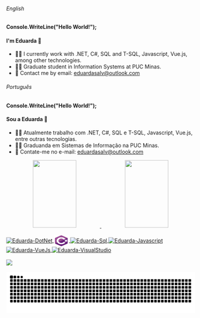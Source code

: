 <h6>English</h6>
<h4>Console.WriteLine("Hello World!");</h4>
<h4>I'm Eduarda 👋</h4>

- 👩‍💻 I currently work with .NET, C#, SQL and T-SQL, Javascript, Vue.js, among other technologies.
- 👩‍🎓 Graduate student in Information Systems at PUC Minas.
- 📧 Contact me by email: eduardasalv@outlook.com

<h6>Português</h6>
<h4>Console.WriteLine("Hello World!");</h4>
<h4>Sou a Eduarda 👋</h4>

- 👩‍💻 Atualmente trabalho com .NET, C#, SQL e T-SQL, Javascript, Vue.js, entre outras tecnologias.
- 👩‍🎓  Graduanda em Sistemas de Informação na PUC Minas.
- 📧 Contate-me no e-mail: eduardasalv@outlook.com

<div align="center">
  <a href="https://github.com/EduardaAlv">
  <img height="180em" width="48%" src="https://github-readme-stats.vercel.app/api?username=EduardaAlv&show_icons=true&theme=dracula&include_all_commits=true&count_private=true"/>
  <img height="180em" width="48%" src="https://github-readme-stats.vercel.app/api/top-langs/?username=EduardaAlv&layout=compact&langs_count=7&theme=dracula"/>
</div>

<div style="display: inline_block"><br>
  <img align="center" alt="Eduarda-DotNet" height="30" width="40" src="https://cdn.jsdelivr.net/gh/devicons/devicon/icons/dotnetcore/dotnetcore-original.svg" />
  <img align="center" alt="Eduarda-Csharp" height="30" width="40" src="https://raw.githubusercontent.com/devicons/devicon/master/icons/csharp/csharp-original.svg">
  <img align="center" alt="Eduarda-Sql" height="30" width="40" src="https://camo.githubusercontent.com/d493ce02c2227c94dea2137303d298279ef4bd757c691e009ab991f2c33b0219/68747470733a2f2f7777772e7376677265706f2e636f6d2f73686f772f3235353833322f73716c2e737667" />
  <img align="center" alt="Eduarda-Javascript" height="30" width="40" src="https://cdn.jsdelivr.net/gh/devicons/devicon/icons/javascript/javascript-original.svg" />
  <img align="center" alt="Eduarda-VueJs" height="30" width="40" src="https://cdn.jsdelivr.net/gh/devicons/devicon/icons/vuejs/vuejs-original.svg" />
  <img align="center" alt="Eduarda-VisualStudio" height="30" width="40" src="https://cdn.jsdelivr.net/gh/devicons/devicon/icons/visualstudio/visualstudio-plain.svg" />
</div>
 
<div style="display: inline_block"><br>
  <a href="https://www.linkedin.com/in/eduarda-santos-alves/" target="_blank"><img src="https://img.shields.io/badge/-LinkedIn-%230077B5?style=for-the-badge&logo=linkedin&logoColor=white" target="_blank"></a>
  
  ![Snake animation](https://github.com/EduardaAlv/EduardaAlv/blob/output/github-contribution-grid-snake.svg)
</div>
 
